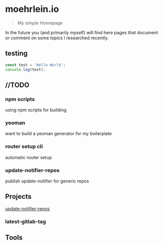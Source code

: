 # moehrlein.io

> My simple Homepage

In the future you (and primarily myself) will find here pages that document or comment on some topics I researched recently.

## testing

```js
const test = 'Hello World';
console.log(test);
```

## //TODO

### npm scripts
using npm scripts for building

### yeoman
want to build a yeoman generator for my boilerplate

### router setup cli
automatic router setup

### update-notifier-repos
publish update-notifier for generic repos

## Projects

[update-notifier-repos](#update-notifier-repos)

### latest-gitlab-tag

## Tools
